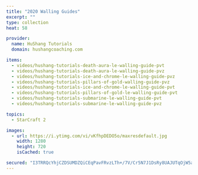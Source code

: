 ```yaml
---
title: "2020 Walling Guides"
excerpt: ""
type: collection
heat: 58

provider:
  name: HuShang Tutorials
  domain: hushangcoaching.com

items:
  - videos/hushang-tutorials-death-aura-le-walling-guide-pvt
  - videos/hushang-tutorials-death-aura-le-walling-guide-pvz
  - videos/hushang-tutorials-ice-and-chrome-le-walling-guide-pvz
  - videos/hushang-tutorials-pillars-of-gold-walling-guide-pvz
  - videos/hushang-tutorials-ice-and-chrome-le-walling-guide-pvt
  - videos/hushang-tutorials-pillars-of-gold-le-walling-guide-pvt
  - videos/hushang-tutorials-submarine-le-walling-guide-pvt
  - videos/hushang-tutorials-submarine-le-walling-guide-pvz

topics:
  - StarCraft 2

images:
  - url: https://i.ytimg.com/vi/vKfhpDEDO5o/maxresdefault.jpg
    width: 1280
    height: 720
    isCached: true

secured: "I3TRRQcYhjCZDSUMDZQiCEqPavFRvzLTh+/7V/Cr5N7J1DsRy8UAJUTqOjW5aBGuI8Q3EZi/PGi4WTfBhLoCcU4TBTSeARbnoyTljAK8lNI5cqtNijxPZAFbh+f8hQ1DRYDki/5kBmQEu0bpEhe0/Uo+AlfOibEVXl6bVG6vh7GKedaYOEdMyVCKqeV6D2D3o0U3Ckan2KUJPIttbDwvIbboGxHMInL1N93ixzWzy2an1tO+BItQGfvDD+j3cA9qlyk5WuazY0uDzRhCzlk9wkyLTBRmy7NVUi9KOYlnvqbpvlNYRNG/wcS0TEu+hgYlsoutpU3NU8tnUENz5ofF2YJQkfLVf2gx+ZJyCfHd/D4=;TJnvx519bUfQ0njmdhPbJA=="
---
```


